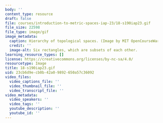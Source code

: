 ```yaml
---
body: ''
content_type: resource
draft: false
file: courses/introduction-to-metric-spaces-iap-23/18-s190iap23.gif
file_size: 22598
file_type: image/gif
image_metadata:
  caption: Hierarchy of topological spaces. (Image by MIT OpenCourseWare.)
  credit: ''
  image-alt: Six rectangles, which are subsets of each other.
learning_resource_types: []
license: https://creativecommons.org/licenses/by-nc-sa/4.0/
resourcetype: Image
title: 18-s190iap23.gif
uid: 23cb6d9e-cb0b-42a0-9892-650a57c36092
video_files:
  video_captions_file: ''
  video_thumbnail_file: ''
  video_transcript_file: ''
video_metadata:
  video_speakers: ''
  video_tags: ''
  youtube_description: ''
  youtube_id: ''
---
```

